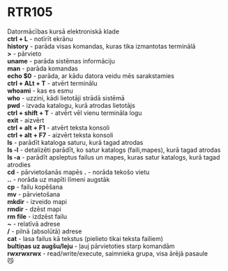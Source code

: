 # RTR105
Datormācības kursā elektroniskā klade  
**ctrl + L** - notīrīt ekrānu  
**history** - parāda visas komandas, kuras tika izmantotas terminālā  
**>** - pārvieto  
**uname** - parāda sistēmas informāciju  
**man** - parāda komandas  
**echo $0** - parāda, ar kādu datora veidu mēs sarakstamies  
**ctrl + ALt + T** - atvērt terminālu  
**whoami** - kas es esmu  
**who** - uzzini, kādi lietotāji strādā sistēmā  
**pwd** - izvada katalogu, kurā atrodas lietotājs  
**ctrl + shift + T** - atvērt vēl vienu termināla logu  
**exit** - aizvērt  
**ctrl + alt + F1** - atvērt teksta konsoli  
**ctrl + alt + F7** - aizvērt teksta konsoli  
**ls** - parādīt kataloga saturu, kurā tagad atrodas  
**ls -l** - detalizēti parādīt, ko satur katalogs (faili,mapes), kurā tagad atrodas  
**ls -a** - parādīt apsleptus failus un mapes, kuras satur katalogs, kurā tagad atrodies  
**cd** - pārvietošanās mapēs
**.** - norāda tekošo vietu  
**..** - norāda uz mapīti līmeni augstāk  
**cp** - failu kopēšana  
**mv** - pārvietošana  
**mkdir** - izveido mapi  
**rmdir** - dzēst mapi  
**rm file** - izdzēst failu  
**~** - relatīvā adrese  
**/** - pilnā (absolūtā) adrese  
**cat** - lasa failus kā tekstus (pielieto tikai teksta failiem)  
**bultiņas uz augšu/leju** - ļauj pārvietoties starp komandām  
**rwxrwxrwx** - read/write/execute, saimnieka grupa, visa ārējā pasaule    
:smirk_cat:

